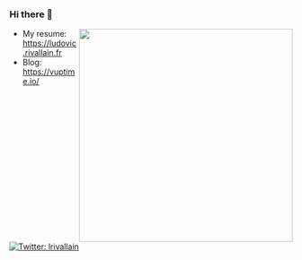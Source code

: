 <!--
**lrivallain/lrivallain** is a ✨ _special_ ✨ repository because its `README.md` (this file) appears on your GitHub profile.

Here are some ideas to get you started:

- 🔭 I’m currently working on ...
- 🌱 I’m currently learning ...
- 👯 I’m looking to collaborate on ...
- 🤔 I’m looking for help with ...
- 💬 Ask me about ...
- 📫 How to reach me: ...
- 😄 Pronouns: ...
- ⚡ Fun fact: ...
-->

### Hi there 👋

<img align='right' src="https://github-readme-stats.vercel.app/api?username=lrivallain&show_icons=true&theme=dark" width="380">

- My resume: https://ludovic.rivallain.fr
- Blog: https://vuptime.io/

[![Twitter: lrivallain](https://img.shields.io/twitter/follow/lrivallain?label=lrivallain)](https://twitter.com/lrivallain)
